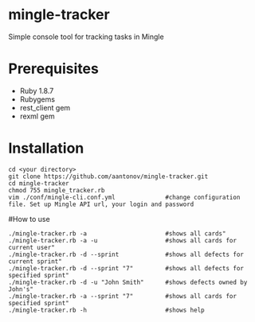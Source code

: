 mingle-tracker
==============

Simple console tool for tracking tasks in Mingle


# Prerequisites
* Ruby 1.8.7
* Rubygems
* rest_client gem
* rexml gem

# Installation

	cd <your directory>
	git clone https://github.com/aantonov/mingle-tracker.git
	cd mingle-tracker
	chmod 755 mingle_tracker.rb
	vim ./conf/mingle-cli.conf.yml              #change configuration file. Set up Mingle API url, your login and password
	

#How to use

	./mingle-tracker.rb -a                      #shows all cards"
    ./mingle-tracker.rb -a -u                   #shows all cards for current user"
    ./mingle-tracker.rb -d --sprint             #shows all defects for current sprint"
    ./mingle-tracker.rb -d --sprint "7"         #shows all defects for specified sprint"
    ./mingle-tracker.rb -d -u "John Smith"      #shows defects owned by John's"
    ./mingle-tracker.rb -a --sprint "7"         #shows all cards for specified sprint"
    ./mingle-tracker.rb -h                      #shows help